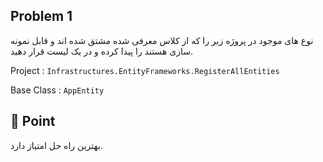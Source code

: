 ﻿
## Problem 1

نوع های موجود در پروژه زیر را که از کلاس معرفی شده مشتق شده اند و قابل نمونه سازی هستند را پیدا کرده و در یک لیست قرار دهید. 

Project : `Infrastructures.EntityFrameworks.RegisterAllEntities`

Base Class : `AppEntity`
 
## 🚀 Point
بهترین راه حل  امتیاز دارد.

